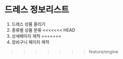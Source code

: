 # 드레스 정보리스트

1. 드레스 상품 올리기
2. 종류별 상품 분류
<<<<<<< HEAD
3. 상세페이지 제작
=======
3. 장바구니 페이지 제작
>>>>>>> feature/engine
